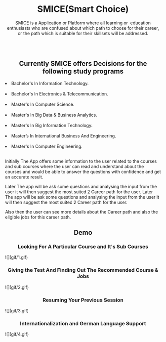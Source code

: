<h1 align=center> SMICE(Smart Choice) </h1>
<p align="center">
</p>
<p align="center">
SMICE is a Application or Platform where all learning or  education enthusiasts who are confused about which path to choose for their career, or the path which is suitable for their skillsets will be addressed.
</p>
<br/>
<br/>
<h2 align=center>Currently SMICE offers Decisions for the following study programs</h2>
<p align="left">
<li> Bachelor's In Information Technology.</li><br/>
<li> Bachelor's In Electronics & Telecommunication.</li><br/>
<li> Master's In Computer Science.</li><br/>
<li> Master's In Big Data & Business Analytics.</li><br/>
<li> Master's In Big Information Technology.</li><br/>
<li>Master’s In International Business And Engineering.</li><br/>
<li> Master's In Computer Engineering.</li><br/>
</p>
<p>Initially The App offers some information to the user related to the courses and sub courses where the user can read and  understand about the courses and would be able to answer the questions with confidence and get an accurate result.
</p>
<p>Later The app will be ask some questions and analysing the input from the user it will then suggest the most suited 2 Career path for the user.
Later The app will be ask some questions and analysing the input from the user it will then suggest the most suited 2 Career path for the user.
</p>
<p>Also then the user can see more details about the Career path and also the eligible jobs for this career path.
</p>
<h2 align=center>Demo</h2>
<h3 align=center>Looking For A Particular Course and It's Sub Courses</h3>
![](gif/1.gif)
</br>
<h3 align=center>Giving the Test And Finding Out The Recommended Course & Jobs</h3>
![](gif/2.gif)
</br>
<h3 align=center>Resuming Your Previous Session</h3>
![](gif/3.gif)
</br>
<h3 align=center>Internationalization and German Language Support</h3>
![](gif/4.gif)
